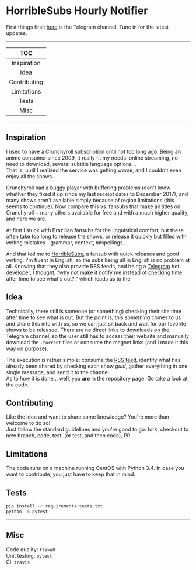# HorribleSubs Hourly Notifier

First things first: [here](https://t.me/horriblesubs_hourly_releases) is the Telegram channel.
Tune in for the latest updates.

***

| TOC |
|:---:|
| Inspiration |
| Idea |
| Contributing |
| Limitations |
| Tests |
| Misc |

***

## Inspiration
I used to have a Crunchyroll subscription until not too long ago. Being an anime consumer since
2009, it really fit my needs: online streaming, no need to download, several subtitle language
options...  
That is, until I realized the service was getting worse, and I couldn't even enjoy all the shows.

Crunchyroll had a buggy player with buffering problems (don't know whether they fixed it up
since my last receipt dates to December 2017), and many shows aren't available simply because of
region limitations (this seems to continue). Now compare this vs. fansubs that make all titles on
Crunchyroll + many others available for free and with a much higher quality, and here we are.

At first I stuck with Brazilian fansubs for the linguistical comfort, but these often take too
long to release the shows, or release it quickly but filled with writing mistakes - grammar,
context, mispellings...

And that led me to [HorribleSubs](https://horriblesubs.info), a fansub with quick releases and
good writing. I'm fluent in English, so the subs being all in English is no problem at all.
Knowing that they also provide RSS feeds, and being a
[Telegram](https://telegram.org) bot developer, I thought, "why not make it notify me instead of
checking time after time to see what's out?," which leads us to the

## Idea
Technically, there still is someone (or something) checking their site time after time to see
what is out. But the point is, this _something_ comes to us and share this info with us, so we
can just sit back and wait for our favorite shows to be released. There are no direct links to
downloads on the Telegram channel, so the user still has to access their website and manually
download the `.torrent` files or consume the magnet links (and I made it this way on purpose).

The execution is rather simple: consume the
[RSS feed](http://www.horriblesubs.info/rss.php?res=720), identify what has already been
shared by checking each show _guid_, gather everything in one single message, and send it to the channel.  
As to _how_ it is done... well, you **are** in the repository page. Go take a look at the code.

## Contributing
Like the idea and want to share some knowledge? You're more than welcome to do so!  
Just follow the standard guidelines and you're good to go:
fork, checkout to new branch, code, test, (or test, and then code), PR.

## Limitations
The code runs on a machine running CentOS with Python 3.4. In case you want to contribute, you just have to keep that in mind.

## Tests
```sh
pip install -r requirements-tests.txt
python -m pytest
```

***

## Misc
Code quality: `flake8`  
Unit testing: `pytest`  
CI: `travis`
